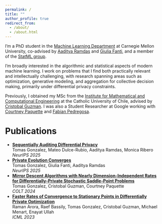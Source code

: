```yaml
---
permalink: /
title: ""
author_profile: true
redirect_from: 
  - /about/
  - /about.html
---
```


<p>
  I’m a PhD student in the <a href="https://www.ml.cmu.edu/" target="_blank">Machine Learning Department</a> at Carnegie Mellon University, 
  co-advised by <a href="https://www.stat.cmu.edu/~aramdas/" target="_blank">Aaditya Ramdas</a> and 
  <a href="https://gfanti.github.io/" target="_blank">Giulia Fanti</a>, and a member of the 
  <a href="http://statml.cs.cmu.edu/" target="_blank">StatML group</a>.
</p>
<p>
  I’m broadly interested in the algorithmic and statistical aspects of modern machine learning. I work on problems that I find both practically relevant 
  and intellectually challenging, with research spanning areas such as optimization, generative modeling, and aggregation for collective decision making, 
  primarily under differential privacy constraints.
</p>

Previously, I obtained my MSc from the [Institute for Mathematical and Computational Engineering](https://imc.uc.cl/) at the Catholic University of Chile, advised by [Cristobal Guzman](https://sites.google.com/view/cguzman/). I was also a Student Researcher at Google working with [Courtney Paquette](https://cypaquette.github.io/) and [Fabian Pedregosa](https://fa.bianp.net/pages/about.html).

<!--<h1>Research</h1>
<h2>Preprints</h2>
<ul>
  
</ul>-->

<h1>Publications</h1> 
<ul>
  <li>
    <strong><a href="https://arxiv.org/pdf/2509.07055" target="_blank">Sequentially Auditing Differential Privacy</a></strong><br>  
    Tomas Gonzalez, Mateo Dulce-Rubio, Aaditya Ramdas, Monica Ribero<br>
    <em>NeurIPS 2025</em><br>
  </li> 
  <li>
    <strong><a href="https://arxiv.org/pdf/2506.08312" target="_blank">Private Evolution Converges</a></strong><br>
    Tomas Gonzalez, Giulia Fanti, Aaditya Ramdas<br>
    <em>NeurIPS 2025</em><br>
    
  </li>
  <li>
    <strong><a href="https://proceedings.mlr.press/v247/gonzalez24a/gonzalez24a.pdf" target="_blank">Mirror Descent Algorithms with Nearly Dimension-Independent Rates for Differentially-Private Stochastic Saddle-Point Problems</a> </strong><br>
    Tomas Gonzalez, Cristobal Guzman, Courtney Paquette<br>
    <em>COLT 2024 </em><br>
  </li>
  <li>
    <strong><a href="https://proceedings.mlr.press/v202/arora23a/arora23a.pdf">Faster Rates of Convergence to Stationary Points in Differentially Private Optimization</a></strong><br>
    Raman Arora, Raef Bassily, Tomas Gonzalez, Cristobal Guzman, Michael Menart, Enayat Ullah<br>
    <em>ICML 2023 </em><br>
  </li>
</ul>



